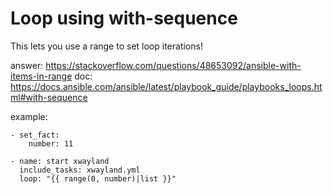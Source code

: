 # Loop using with-sequence
This lets you use a range to set loop iterations!

answer: https://stackoverflow.com/questions/48653092/ansible-with-items-in-range
doc: https://docs.ansible.com/ansible/latest/playbook_guide/playbooks_loops.html#with-sequence

example:
```
- set_fact:
    number: 11

- name: start xwayland
  include_tasks: xwayland.yml
  loop: "{{ range(0, number)|list }}"
```
